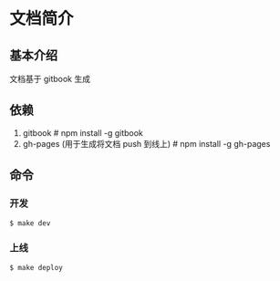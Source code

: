 # 文档简介

## 基本介绍

文档基于 gitbook 生成

## 依赖

1. gitbook # npm install -g gitbook
2. gh-pages (用于生成将文档 push 到线上) # npm install -g gh-pages

## 命令

### 开发

```bash
$ make dev
```

### 上线

```bash
$ make deploy
```
